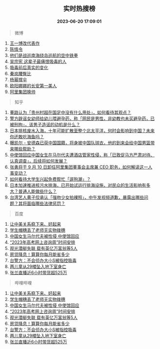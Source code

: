 <div align="center"><h2>实时热搜榜</h2><h4>2023-06-20 17:09:01</h4></div>

> 微博  

1. [王一博改代表作](https://s.weibo.com/weibo?q=%23%E7%8E%8B%E4%B8%80%E5%8D%9A%E6%94%B9%E4%BB%A3%E8%A1%A8%E4%BD%9C%23&t=31&band_rank=1&Refer=top)<br />
2. [陈情令](https://s.weibo.com/weibo?q=%E9%99%88%E6%83%85%E4%BB%A4&t=31&band_rank=2&Refer=top)<br />
3. [他们是战巡南海绕岛巡航的空中铁拳](https://s.weibo.com/weibo?q=%23%E4%BB%96%E4%BB%AC%E6%98%AF%E6%88%98%E5%B7%A1%E5%8D%97%E6%B5%B7%E7%BB%95%E5%B2%9B%E5%B7%A1%E8%88%AA%E7%9A%84%E7%A9%BA%E4%B8%AD%E9%93%81%E6%8B%B3%23&t=31&band_rank=3&Refer=top)<br />
4. [吴宗宪 这辈子最痛恨吸毒的人](https://s.weibo.com/weibo?q=%E5%90%B4%E5%AE%97%E5%AE%AA%20%E8%BF%99%E8%BE%88%E5%AD%90%E6%9C%80%E7%97%9B%E6%81%A8%E5%90%B8%E6%AF%92%E7%9A%84%E4%BA%BA&t=31&band_rank=4&Refer=top)<br />
5. [吸毒前后真实的变化](https://s.weibo.com/weibo?q=%23%E5%90%B8%E6%AF%92%E5%89%8D%E5%90%8E%E7%9C%9F%E5%AE%9E%E7%9A%84%E5%8F%98%E5%8C%96%23&t=31&band_rank=5&Refer=top)<br />
6. [秦岚腰臀比](https://s.weibo.com/weibo?q=%23%E7%A7%A6%E5%B2%9A%E8%85%B0%E8%87%80%E6%AF%94%23&t=31&band_rank=6&Refer=top)<br />
7. [杨幂撑伞](https://s.weibo.com/weibo?q=%23%E6%9D%A8%E5%B9%82%E6%92%91%E4%BC%9E%23&t=31&band_rank=7&Refer=top)<br />
8. [欧阳娜娜的长安第一美人](https://s.weibo.com/weibo?q=%23%E6%AC%A7%E9%98%B3%E5%A8%9C%E5%A8%9C%E7%9A%84%E9%95%BF%E5%AE%89%E7%AC%AC%E4%B8%80%E7%BE%8E%E4%BA%BA%23&t=31&band_rank=8&Refer=top)<br />
9. [阿里集团换帅](https://s.weibo.com/weibo?q=%23%E9%98%BF%E9%87%8C%E9%9B%86%E5%9B%A2%E6%8D%A2%E5%B8%85%23&t=31&band_rank=9&Refer=top)<br />

> 知乎  

1. [董路认为「贵州村超在国足中没有什么用处」，如何看待其观点？](https://www.zhihu.com/question/607108205)<br />
2. [警方辟谣女幼师给幼儿喂避孕药，称「网民是男性，非幼教也未买避孕药，已被刑拘」，该男子造谣的动机是什么？](https://www.zhihu.com/question/607587881)<br />
3. [日本排核废水入海，十年可能扩散至整个北太平洋，何时会影响到中国？未来你还敢吃海鱼吗？](https://www.zhihu.com/question/607532765)<br />
4. [曝凯尔 - 安德森已获中国国籍，将身披中国队球衣，他的到来会给中国男篮带来哪些帮助？](https://www.zhihu.com/question/607604429)<br />
5. [中使馆回应中国女生在马尔代夫遭酒店管家性侵，称「已敦促马方严肃对待、认真调查」，后续将如何发展？](https://www.zhihu.com/question/607596882)<br />
6. [张勇将于 9 月 10 日卸任阿里集团董事会主席兼 CEO 职务，如何解读这一人事变动？](https://www.zhihu.com/question/607605809)<br />
7. [如何看待大学生兴起免费帮忙「遛狗潮」？](https://www.zhihu.com/question/606934285)<br />
8. [日本加速推进核污水排海，已开始试运行排海设施，对民众的生活影响有多大？普通人能做些什么？](https://www.zhihu.com/question/607533295)<br />
9. [台湾艺人黄子佼承认「强吻少女拍裸照」，中午发视频道歉，暴露出哪些问题？其将面临哪些法律惩罚？](https://www.zhihu.com/question/607440153)<br />

> 百度  

1. [让中美关系稳下来、好起来](https://www.baidu.com/s?wd=%E8%AE%A9%E4%B8%AD%E7%BE%8E%E5%85%B3%E7%B3%BB%E7%A8%B3%E4%B8%8B%E6%9D%A5%E3%80%81%E5%A5%BD%E8%B5%B7%E6%9D%A5&sa=fyb_news&rsv_dl=fyb_news)<br />
2. [学生帽穗丢了老师无实物拨穗](https://www.baidu.com/s?wd=%E5%AD%A6%E7%94%9F%E5%B8%BD%E7%A9%97%E4%B8%A2%E4%BA%86%E8%80%81%E5%B8%88%E6%97%A0%E5%AE%9E%E7%89%A9%E6%8B%A8%E7%A9%97&sa=fyb_news&rsv_dl=fyb_news)<br />
3. [中国女生马尔代夫被性侵 中使馆回应](https://www.baidu.com/s?wd=%E4%B8%AD%E5%9B%BD%E5%A5%B3%E7%94%9F%E9%A9%AC%E5%B0%94%E4%BB%A3%E5%A4%AB%E8%A2%AB%E6%80%A7%E4%BE%B5+%E4%B8%AD%E4%BD%BF%E9%A6%86%E5%9B%9E%E5%BA%94&sa=fyb_news&rsv_dl=fyb_news)<br />
4. [“2023年高考网上咨询周”时间安排](https://www.baidu.com/s?wd=%E2%80%9C2023%E5%B9%B4%E9%AB%98%E8%80%83%E7%BD%91%E4%B8%8A%E5%92%A8%E8%AF%A2%E5%91%A8%E2%80%9D%E6%97%B6%E9%97%B4%E5%AE%89%E6%8E%92&sa=fyb_news&rsv_dl=fyb_news)<br />
5. [观光潜艇失联 载有英亿万富翁等5人](https://www.baidu.com/s?wd=%E8%A7%82%E5%85%89%E6%BD%9C%E8%89%87%E5%A4%B1%E8%81%94+%E8%BD%BD%E6%9C%89%E8%8B%B1%E4%BA%BF%E4%B8%87%E5%AF%8C%E7%BF%81%E7%AD%895%E4%BA%BA&sa=fyb_news&rsv_dl=fyb_news)<br />
6. [房贷降息！算算你每月能省多少](https://www.baidu.com/s?wd=%E6%88%BF%E8%B4%B7%E9%99%8D%E6%81%AF%EF%BC%81%E7%AE%97%E7%AE%97%E4%BD%A0%E6%AF%8F%E6%9C%88%E8%83%BD%E7%9C%81%E5%A4%9A%E5%B0%91&sa=fyb_news&rsv_dl=fyb_news)<br />
7. [台警方：不会侦办大小S被指控吸毒](https://www.baidu.com/s?wd=%E5%8F%B0%E8%AD%A6%E6%96%B9%EF%BC%9A%E4%B8%8D%E4%BC%9A%E4%BE%A6%E5%8A%9E%E5%A4%A7%E5%B0%8FS%E8%A2%AB%E6%8C%87%E6%8E%A7%E5%90%B8%E6%AF%92&sa=fyb_news&rsv_dl=fyb_news)<br />
8. [两儿童从29楼坠入地下室身亡](https://www.baidu.com/s?wd=%E4%B8%A4%E5%84%BF%E7%AB%A5%E4%BB%8E29%E6%A5%BC%E5%9D%A0%E5%85%A5%E5%9C%B0%E4%B8%8B%E5%AE%A4%E8%BA%AB%E4%BA%A1&sa=fyb_news&rsv_dl=fyb_news)<br />
9. [张兰直播近6小时带货超525万](https://www.baidu.com/s?wd=%E5%BC%A0%E5%85%B0%E7%9B%B4%E6%92%AD%E8%BF%916%E5%B0%8F%E6%97%B6%E5%B8%A6%E8%B4%A7%E8%B6%85525%E4%B8%87&sa=fyb_news&rsv_dl=fyb_news)<br />

> 哔哩哔哩  

1. [让中美关系稳下来、好起来](https://www.baidu.com/s?wd=%E8%AE%A9%E4%B8%AD%E7%BE%8E%E5%85%B3%E7%B3%BB%E7%A8%B3%E4%B8%8B%E6%9D%A5%E3%80%81%E5%A5%BD%E8%B5%B7%E6%9D%A5&sa=fyb_news&rsv_dl=fyb_news)<br />
2. [学生帽穗丢了老师无实物拨穗](https://www.baidu.com/s?wd=%E5%AD%A6%E7%94%9F%E5%B8%BD%E7%A9%97%E4%B8%A2%E4%BA%86%E8%80%81%E5%B8%88%E6%97%A0%E5%AE%9E%E7%89%A9%E6%8B%A8%E7%A9%97&sa=fyb_news&rsv_dl=fyb_news)<br />
3. [中国女生马尔代夫被性侵 中使馆回应](https://www.baidu.com/s?wd=%E4%B8%AD%E5%9B%BD%E5%A5%B3%E7%94%9F%E9%A9%AC%E5%B0%94%E4%BB%A3%E5%A4%AB%E8%A2%AB%E6%80%A7%E4%BE%B5+%E4%B8%AD%E4%BD%BF%E9%A6%86%E5%9B%9E%E5%BA%94&sa=fyb_news&rsv_dl=fyb_news)<br />
4. [“2023年高考网上咨询周”时间安排](https://www.baidu.com/s?wd=%E2%80%9C2023%E5%B9%B4%E9%AB%98%E8%80%83%E7%BD%91%E4%B8%8A%E5%92%A8%E8%AF%A2%E5%91%A8%E2%80%9D%E6%97%B6%E9%97%B4%E5%AE%89%E6%8E%92&sa=fyb_news&rsv_dl=fyb_news)<br />
5. [观光潜艇失联 载有英亿万富翁等5人](https://www.baidu.com/s?wd=%E8%A7%82%E5%85%89%E6%BD%9C%E8%89%87%E5%A4%B1%E8%81%94+%E8%BD%BD%E6%9C%89%E8%8B%B1%E4%BA%BF%E4%B8%87%E5%AF%8C%E7%BF%81%E7%AD%895%E4%BA%BA&sa=fyb_news&rsv_dl=fyb_news)<br />
6. [房贷降息！算算你每月能省多少](https://www.baidu.com/s?wd=%E6%88%BF%E8%B4%B7%E9%99%8D%E6%81%AF%EF%BC%81%E7%AE%97%E7%AE%97%E4%BD%A0%E6%AF%8F%E6%9C%88%E8%83%BD%E7%9C%81%E5%A4%9A%E5%B0%91&sa=fyb_news&rsv_dl=fyb_news)<br />
7. [台警方：不会侦办大小S被指控吸毒](https://www.baidu.com/s?wd=%E5%8F%B0%E8%AD%A6%E6%96%B9%EF%BC%9A%E4%B8%8D%E4%BC%9A%E4%BE%A6%E5%8A%9E%E5%A4%A7%E5%B0%8FS%E8%A2%AB%E6%8C%87%E6%8E%A7%E5%90%B8%E6%AF%92&sa=fyb_news&rsv_dl=fyb_news)<br />
8. [两儿童从29楼坠入地下室身亡](https://www.baidu.com/s?wd=%E4%B8%A4%E5%84%BF%E7%AB%A5%E4%BB%8E29%E6%A5%BC%E5%9D%A0%E5%85%A5%E5%9C%B0%E4%B8%8B%E5%AE%A4%E8%BA%AB%E4%BA%A1&sa=fyb_news&rsv_dl=fyb_news)<br />
9. [张兰直播近6小时带货超525万](https://www.baidu.com/s?wd=%E5%BC%A0%E5%85%B0%E7%9B%B4%E6%92%AD%E8%BF%916%E5%B0%8F%E6%97%B6%E5%B8%A6%E8%B4%A7%E8%B6%85525%E4%B8%87&sa=fyb_news&rsv_dl=fyb_news)<br />
